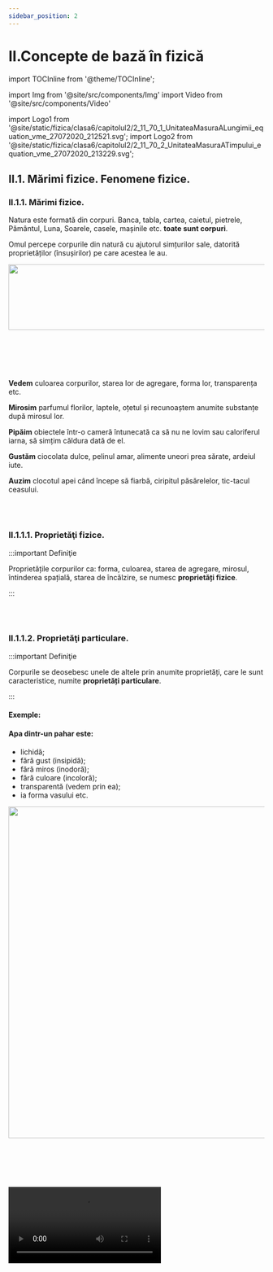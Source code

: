 ```yaml
---
sidebar_position: 2
---
```


# II.Concepte de bază în fizică


import TOCInline from '@theme/TOCInline';

<TOCInline toc={toc} />



import Img from '@site/src/components/Img'
import Video from '@site/src/components/Video'


import Logo1 from '@site/static/fizica/clasa6/capitolul2/2_11_70_1_UnitateaMasuraALungimii_equation_vme_27072020_212521.svg';
import Logo2 from '@site/static/fizica/clasa6/capitolul2/2_11_70_2_UnitateaMasuraATimpului_equation_vme_27072020_213229.svg';



## II.1. Mărimi fizice. Fenomene fizice.



### II.1.1. Mărimi fizice.


Natura este formată din corpuri. Banca, tabla, cartea, caietul, pietrele, Pământul, Luna, Soarele, casele, mașinile etc. **toate sunt corpuri**.
 
Omul percepe corpurile din natură cu ajutorul simțurilor sale, datorită proprietăților (însușirilor) pe care acestea le au.


<Img className="img-responsive4" src="fizica/clasa6/capitolul2/2_11_1_SimturileOmului.jpg" width="1000" height="129" lazy={false} />


<br></br>
<br></br>

**Vedem** culoarea corpurilor, starea lor de agregare, forma lor, transparența etc.  

**Mirosim** parfumul florilor, laptele, oțetul și recunoaștem anumite substanțe după mirosul lor. 

**Pipăim** obiectele într-o cameră întunecată ca să nu ne lovim sau caloriferul iarna, să simțim căldura dată de el.

**Gustăm** ciocolata dulce, pelinul amar, alimente uneori prea sărate, ardeiul iute.

**Auzim** clocotul apei când începe să fiarbă, ciripitul păsărelelor, tic-tacul ceasului.

<br></br>

### II.1.1.1. Proprietăţi fizice.

:::important Definiţie

Proprietățile corpurilor ca: forma, culoarea, starea de agregare, mirosul, întinderea spațială, starea de încălzire, se numesc **proprietăți fizice**.

:::


<br></br>


### II.1.1.2. Proprietăţi particulare.

:::important Definiţie

Corpurile se deosebesc unele de altele prin anumite proprietăți, care le sunt caracteristice, numite **proprietăți particulare**.

:::

#### Exemple:

#### Apa dintr-un pahar este:
- lichidă;
- fără gust (insipidă);
- fără miros (inodoră);
- fără culoare (incoloră);
- transparentă (vedem prin ea);
- ia forma vasului etc.

<Img className="img-responsive5" src="fizica/clasa6/capitolul2/2_11_2_PaharCuApa.jpg" width="1000" height="652" />


<br></br>
<br></br>


<Video src="https://www.youtube.com/embed/qnHa0r_4tXk" />



<br></br>
<br></br>





#### Laptele dintr-un pahar este:
- un lichid;
- cu gust dulce;
- miros specific de lapte;
- culoare albă;
- opac (nu vedem prin el);
- ia forma vasului.

<Img className="img-responsive5" src="fizica/clasa6/capitolul2/2_11_3_PaharCuLapte.jpg" width="1000" height="541" />

<br></br>
<br></br>


### II.1.1.3. Proprietăţi generale.


:::important Definiţie

Mai există o categorie de proprietăți pe care le au toate corpurile din natură, numite **proprietăți generale**.

:::


#### Exemple de proprietăţi generale ale corpurilor:

#### II.1.1.3.1. Corpurile sunt formate din substanțe. Acestea pot fi:
- **substanțe naturale** (oxigen, azot, apă, petrol, cărbuni, diamant, aur, sare etc.);
- **substanţe artificiale** (sticlă, plastic, benzină, motorină, fier, aluminiu, îngrășăminte chimice etc.). 


:::note Observaţie

#### Când denumesc un **corp** mă gândesc la:
- o anume **formă** şi
- la un anumit **volum** al său.

#### Când denumesc o **substanţă** mă pot gândi la:
- diferite **forme** pe care le poate lua aceasta în diferite **corpuri**. 

De exemplu, când spun **cui** denumesc un **corp** (mă gândesc la cunoscuta formă a cuiului), iar când spun **fier** denumesc o **substanţă** (fierul poate lua forma cuiului, dulapului, sârmei etc.). 

De asemenea, **apa** dintr-o sticlă denumeşte un **corp** (forma sticlei), iar **apa** denumeşte o substanţă (apa dintr-o sticlă, dintr-un pahar, dintr-un lac etc.).


:::



#### II.1.1.3.2. Corpurile ocupă un spațiu, numit volum.


#### II.1.1.3.3. Corpurile se pot afla în una dintre stările de agregare:

- **solidă**: formă proprie și volum propriu;

- **lichidă**: nu are formă proprie (ia forma vasului) și volum propriu (adică 1Litru de apă dintr-o sticlă, ocupă tot 1litru într-o oală de 10L);

- **gazoasă**: nu are formă proprie (ia forma vasului) și nici volum propriu (ocupă tot volumul pus la dispoziție).





<Img className="img-responsive4" src="fizica/clasa6/capitolul2/2_11_33_1_StarileDeAgregare.jpg" width="1000" height="240" />


<br></br>
<br></br>


### II.1.1.4. Clasificarea şi ordonarea.

Pentru a înțelege noțiunea de mărime fizică, mai întâi trebuie să clarificăm două noțiuni, și-anume: **clasificarea** și **ordonarea**.


:::important Definiţie

**A clasifica** corpurile unei mulțimi înseamnă a le împărți în grupe (clase), după un anumit criteriu de clasificare (o proprietate comună tuturor corpurilor din acea mulțime).

:::

#### Exemple de clasificări:
- Elevii unei clase pot fi clasificaţi **după înălţime** în trei grupe: 
  - Grupa elevilor scunzi;
  - Grupa elevilor cu înălţime medie şi
  - Grupa elevilor înalţi. 

- Corpurile din imaginea de la stările de agregare: cub de gheață, apa dintr-o cană și fumul de locomotivă pot fi clasificate, după starea de agregare și obținem trei grupe:
  - **Solide** (cubul de gheață);
  - **Lichide** (apa din cană) și
  - **Gazoase** (fumul de locomotivă). 
 
 
 
:::important Definiţie

**A ordona** corpurile unei mulțimi înseamnă a le înșirui (aranja) în ordine crescătoare / descrescătoare pe baza unui criteriu de ordonare (o proprietate comună tuturor corpurilor din acea mulțime).

:::

#### Exemple de ordonări:
- La ora de sport, elevii unei clase se ordonează în ordine crescătoare după înălţime.
- Dacă am dori să ordonăm cele 3 corpuri din imaginea de la stările de agregare: cub de gheață, apa dintr-o cană și fumul de locomotivă nu o vom putea face, întrucât nu vom găsi niciun criteriu de ordonare, fiindcă ele nu au nicio proprietate comună după care am putea să le aranjăm crescător.
- Privește cele trei pahare cilindrice. După ce criterii ai putea să le ordonezi?  <Img className="img-responsive5" src="fizica/clasa6/capitolul2/2_11_40_1_3Pahare.jpg" width="1000" height="702" />

<br></br>

  - Dacă le-ai _ordona după înălțime_ (notată cu h) ai obține aranjarea în ordine crescătoare exact ca în imaginea de mai jos: ```h1 < h2 < h3```. <Img className="img-responsive5" src="fizica/clasa6/capitolul2/2_11_40_2_3PahareOrdonateDupaInaltime.jpg" width="1000" height="698" />

<br></br>

  - Dacă le-ai _ordona după diametru_ (notat cu D) ai obține aranjarea în ordine crescătoare exact ca în imaginea de mai jos: ```D1 < D2 < D3``` (**diametrul unui cerc** reprezintă orice segment care are ca extremități două puncte de pe cerc și trece prin centrul cercului).  <Img className="img-responsive5" src="fizica/clasa6/capitolul2/2_11_40_3_3PahareOrdonateDupaDiametru.jpg" width="1000" height="527" />

<br></br>


### II.1.1.5. Clasificarea proprietăţilor fizice după criteriul de ordonare. Proprietățile fizice măsurabile.

În funcţie de criteriul de ordonare există două categorii de proprietăți fizice:

a)	**proprietăți care pot fi criterii de ordonare**, de exemplu: lungimea, înălțimea, diametrul, aria unei suprafețe, volumul unui corp, timpul unui eveniment, temperatura, greutatea etc.

b)	**proprietăți care nu pot fi criterii de ordonare**, de exemplu: starea de agregare, culoarea, mirosul unui corp, gustul unui aliment, forma unui corp. Nu putem face o comparație cantitativă (mai mare sau mai mic) între aceste proprietăți ale corpurilor. Ce relație de mai mare sau mai mic să pun între culoarea roșie și culoarea albastră?

Dintre aceste două categorii, numai proprietăţile fizice care constituie criterii de ordonare sunt **proprietăţi măsurabile.** Ele permit compararea lor cantitativă cu alte proprietăţi de acelaşi fel, adică pot fi măsurate. Acestea sunt proprietăţile care îi interesează pe fizicieni şi care vor fi studiate de tine pe parcursul orelor de fizică. 


:::important Definiţie

**Proprietățile fizice măsurabile** ale unui corp sunt acele proprietăți care pot fi măsurate cu ajutorul unui dispozitiv și cu ajutorul cărora corpurile pot fi ordonate.

:::


#### Exemple de proprietăți fizice măsurabile:
 
- lungimea mesei măsurată cu rigla este de 90 cm;
- timpul orei de curs măsurat cu ceasul este de 50 de minute;
- volumul apei din sticlă măsurat cu vase gradate este de 2 L.


**Proprietăţilor fizice măsurabile** li s-au asociat **mărimi fizice**.  De exemplu :

- Întinderii spaţiale pe o singură direcţie i s-a asociat mărimea fizică numită **lungime**.
- Întinderii spaţiale pe două direcţii i s-a asociat mărimea fizică numită **arie**.
- Întinderii spaţiale pe toate cele trei direcţii (sau locul ocupat de corp în spaţiu) i s-a asociat mărimea fizică numită **volum**.
- Intervalul de timp al unui eveniment = **durată**.
- Intensitatea interacţiunii dintre două corpuri = **forţă**.
- Starea de încălzire a unui corp = **temperatură**.

<br></br>


### II.1.1.6. Măsurarea unei mărimi fizice.

**Măsurarea unei mărimi fizice** implică compararea cantitativă a acesteia cu unitatea de măsură (numită și etalon) aleasă.

**Măsurarea unei mărimi fizice** se face cu ajutorul unui instrument de măsură adecvat. 

**Mărimea fizică** şi **unitatea de măsură** corespunzătoare acesteia măsoară aceeaşi **proprietate**. 

#### Exemplu:
- metrul este o lungime;
- secunda este un interval de timp etc.


**Mărimile fizice** se notează cu **simboluri**. 

#### Exemplu:
 
- simbolul folosit pentru distanță este d;
- simbolul pentru arie este A;
- simbolul pentru timp este t etc.


:::important Definiţie

**A măsura o mărime fizică** înseamnă a o compara cu o altă mărime de aceeași natură, aleasă ca unitate de măsură.

:::

#### Exemplu. Pentru măsurarea lungimii mesei, notată cu l am folosit:
- Unitatea de măsură (etalon): cm;
- Instrumentul de măsură: rigla;
- Procedeul de măsurare: compararea;
- Rezultatul măsurătorii este: l = 90 cm (lungimea mesei are valoarea numerică 90, iar unitatea de măsură aleasă a fost centimetrul).




| **Rezultatul măsurătorii unei mărimi fizice se dă sub următoarea formă:**|
| ------------------------------------------------------------------------ |
|**MĂRIME FIZICĂ (SIMBOL) = VALOARE NUMERICĂ ∙ UNITATE DE MĂSURĂ(SIMBOL)** |


<br></br>

### II.1.1.7. Stabilirea unităților de măsură.

**Stabilirea unităților** de măsură se face prin convenții internaționale.

La nivel internațional s-a convenit să existe un sistem unic de mărimi și unități de măsură, numit **Sistemul Internațional de mărimi și unități** (abrevierea fiind **SI**). Acesta se aplică în România din 1960.

#### Pentru a exprima faptul că unitatea de măsură a lungimii în SI este metrul vom scrie: 


<Img className="img-responsive" src="fizica/clasa6/capitolul2/2_11_70_1_UnitateaDeMasuraALungimii.jpg" width="1000" height="60" />


și se citește **unitatea de măsură pentru lungime în Sistemul Internațional este metrul**.

#### Pentru a exprima faptul că unitatea de măsură a timpului în SI este secunda vom scrie:
 
 
<Img className="img-responsive" src="fizica/clasa6/capitolul2/2_11_70_1_UnitateaDeMasuraATimpului.jpg" width="1000" height="60" /> 


și se citește **unitatea de măsură pentru timp în Sistemul Internațional este metrul**.



:::note Observaţie

Pe parcursul studiului fizicii vei învăța multe mărimi fizice și unitățile lor în SI. De asemenea trebuie să cunoști valorile multiplilor și submultiplilor care se aplică tuturor unităților de măsură. Pe lângă aceștia care sunt de bază mai există și alți multiplii mai mari, sau alți submultiplii mai mici. 

:::

<br></br>

### II.1.1.8. Multiplii unităților de măsură.

**Multiplii unităților de măsură** - sunt mai mari decât unitatea respectivă de câte ori arată valoarea lor:

<Img className="img-responsive4" src="fizica/clasa6/capitolul2/2_11_90_1_MultipliiUnitatilorMasura_vers2.jpg" width="1000" height="138" />

<br></br>
<br></br>

### II.1.1.9. Submultiplii unităților de măsură. 

**Submultiplii unităților de măsură** - sunt mai mici decât unitatea respectivă de câte ori arată valoarea lor:

<Img className="img-responsive4" src="fizica/clasa6/capitolul2/2_11_90_2_SubmultipliiUnitatilorMasura_vers2.jpg" width="1000" height="247" />




:::note Observaţie

Când avem de transformat dintr-un submultiplu sau multiplu în unitatea de bază, copiem valoarea dată, apoi în loc de simbolul multiplului sau submultiplului înlocuim valoarea lui (preferabil sub formă de fracție, la submultiplii) și copiem unitatea rămasă (vezi exemplele din tabel). 

Nu uitați, când avem un număr înmulțit cu 10, 100, 1000 ș.a.m.d., se mută virgula numărului spre dreapta peste atâtea cifre câte zerouri avem.

:::


**Exemplu:**
0,7∙1000, mutăm virgula spre dreapta peste 3 cifre și în locurile libere punem zero.

<Img className="img-responsive" src="fizica/clasa6/capitolul2/2_11_90_3_MutareVirgulaSpreDreapta.jpg" width="1000" height="119" />


<br></br>
<br></br>


:::note Observaţie

Nu uitați, când avem un număr împărțit la 10, 100, 1000 ș.a.m.d., se mută virgula numărului spre stânga peste atâtea cifre câte zerouri avem.

:::



**Exemplu:**
43/1000 mutăm virgula spre stânga peste 3 cifre și în locurile libere punem zero.

<Img className="img-responsive" src="fizica/clasa6/capitolul2/2_11_90_4_MutareVirgulaSpreStanga.jpg" width="1000" height="143" />

<br></br>
<br></br>


### II.1.1.10. Caracterizarea unei mărimi fizice.

#### Pentru a caracteriza o mărime fizică trebuie să-i arătăm:

- **Simbolul**
- **Formula de definiţie sau de calcul** (există mărimi care nu au formulă şi care se determină numai în mod direct prin măsurare cu ajutorul unui instrument de măsură; de exemplu: lungimea, durata, temperatura etc.)
- **Unităţi de măsură** (cea fundamentală sau în Sistemul Internaţional şi cele derivate);
- **Instrumente de măsură** (există un număr mic de mărimi pentru care nu există instrumente de măsură; ele se determină numai în mod indirect, prin calcul cu ajutorul unei formule; de exemplu: aria, puterea mecanică, căldura etc.).

<br></br>

### II.1.2. Fenomene fizice.

:::important Definiţie

**Un fenomen fizic** (proces fizic) se produce atunci când cel puțin una dintre proprietățile fizice ce caracterizează un corp se modifică în timp.

:::


:::note Observaţie

În urma unui fenomen fizic, corpul nu își schimbă substanța. 

:::


:::caution Exemple de fenomene fizice:

- **Fierberea** apei (apa își schimbă starea de agregare, din lichidă în gazoasă);




<Img className="img-responsive4" src="fizica/clasa6/capitolul2/2_100_2_1_FierbereaApei_vers2.jpg" width="1000" height="358" />


<br></br>
<br></br>


- **Mișcarea** corpurilor (schimbarea poziției unui corp față de altul);



<Img className="img-responsive4" src="fizica/clasa6/capitolul2/2_100_2_2_OameniInMiscare_vers2.jpg" width="1000" height="366" />



<br></br>
<br></br>


- **Topirea** gheții (apa trece din starea solidă în starea lichidă);




<Img className="img-responsive4" src="fizica/clasa6/capitolul2/2_100_2_3_PaharApaCuGheata_vers3.jpg" width="1000" height="435" />



<br></br>
<br></br>



- **Îndulcirea** apei prin amestecarea cu zahăr (apa își schimbă gustul);



<Img className="img-responsive4" src="fizica/clasa6/capitolul2/2_100_2_4_IndulcireaApei_vers2.jpg" width="1000" height="462" />



<br></br>
<br></br>


- **Aprinderea** becului (filamentul se încălzește);



<Img className="img-responsive4" src="fizica/clasa6/capitolul2/2_100_2_5_BecAprins_vers2.jpg" width="1000" height="374" />



<br></br>
<br></br>


- **Întinderea** unui arc etc.




<Img className="img-responsive4" src="fizica/clasa6/capitolul2/2_100_2_6_ResortIntins_vers2.jpg" width="1000" height="457" />


<br></br>
<br></br>

:::



<br></br>
<br></br>


### II.1.3. Aplică ce ai învăţat în legătură cu Mărimile fizice şi Fenomenele fizice.

:::caution Temă

**1.** Măsoară cu rigla sau ruleta înălțimea unui dulap și scrie rezultatul măsurătorii tale.

:::


:::caution Temă

**2.** Transformă :

a)	0,07 km = ? m

b)	870 mg = ? g

c)	0,4 cs = ? s

:::



:::caution Temă

**3.** Ce fenomene fizice sunt redate în următoarele imagini (completează spațiile libere) ?





#### II.1.3.3.1.  .................. unui balon

<Img className="img-responsive" src="fizica/clasa6/capitolul2/2_133_1_UmflareaUnuiBalon_vers2.jpg" width="1000" height="527" />


<br></br>
<br></br>



#### II.1.3.3.2.  .................. unui arc


<Img className="img-responsive" src="fizica/clasa6/capitolul2/2_133_2_ComprimareaUnuiArc_vers2.jpg" width="1000" height="811" />


<br></br>
<br></br>



#### II.1.3.3.3.  .................. apei din pahar

<Img className="img-responsive" src="fizica/clasa6/capitolul2/2_133_3_ColorareaApeiDinPahar_vers2.jpg" width="1000" height="526" />


<br></br>
<br></br>


#### II.1.3.3.4.  .................. dintre doi magneţi

<Img className="img-responsive" src="fizica/clasa6/capitolul2/2_133_4_AtractiaDintreDoiMagneti_vers2.jpg" width="1000" height="218"/>

:::


<br></br>
<br></br>



## II.2. Determinarea valorii unei mărimi fizice.

### II.2.1. Măsurarea directă a lungimii.



:::important

#### Caracterizarea lungimii ca mărime fizică:

#### •	Simbol: 


<Img className="img-responsive4" src="fizica/clasa6/capitolul2/2_210_0_SimbolLungime.jpg" width="1000" height="60" />

<br></br>
<br></br>

#### •	Formula de calcul:



<Img className="img-responsive4" src="fizica/clasa6/capitolul2/2_210_0bis3_FormulaLungimii.jpg" width="1000" height="71" />

<br></br>
<br></br>


#### •	Unitatea de măsură în Sistemul Internațional: 


<Img className="img-responsive4" src="fizica/clasa6/capitolul2/2_210_0bis_UnitateaDeMasuraALungimii.jpg" width="1000" height="78" />

<br></br>
<br></br>


#### •	Instrumente de măsură: 


<Img className="img-responsive4" src="fizica/clasa6/capitolul2/2_210_0bis2_InstrumenteDeMasuraALungimii.jpg" width="1000" height="60" />


:::



Încă din cele mai vechi timpuri, omul a măsurat diferite lungimi folosind ca unităţi de măsură pasul, cotul, palma etc.

<Img className="img-responsive4" src="fizica/clasa6/capitolul2/2_210_1_MetrulEtalon_vers3.jpg" width="1000" height="266" />





#### Instrumente folosite pentru măsurarea lungimilor:

<Img className="img-responsive4" src="fizica/clasa6/capitolul2/2_210_2_InstrumentePentruMasurareaLungimii.jpg" width="1000" height="185" />

#### Măsurarea distanţei cu rigla:

<Img className="img-responsive4" src="fizica/clasa6/capitolul2/2_210_3_RegulaDeMasurareAUneiLungimi.jpg" width="1000" height="203" />

<br></br>
<br></br>


**Măsurarea distanțelor pe cale indirectă** se poate face pentru obiectele la care nu putem ajunge, pentru terenurile accidentate, mlăștinoase sau cele acoperite cu apă.

Unele procedee folosite pentru măsurarea indirectă a lungimilor sunt procedee optice, legate de propagarea rectilinie a luminii. Citirea distanțelor se face pe un ecran digital: telemetru (cu rază laser), GPS.


### II.2.1.1. Dimensiunile unui corp în spaţiu.

<Img className="img-responsive4" src="fizica/clasa6/capitolul2/2_210_4_DimensiunileUnuiCorp.jpg" width="1000" height="232" />


### II.2.1.2. Eroarea de măsură.


:::important

**Orice măsurătoare are o precizie limitată** și prin urmare apare noțiunea de **eroare de măsură**. 

:::


**Sursele de erori** pot fi:
- **lipsa de precizie** a instrumentului de măsură;
- **citirea incorectă** a indicațiilor instrumentului;
- **lipsa de atenție** sau de îndemânare a celui care face măsurătorile;
- **condiții de mediu nefavorabile** (iluminare necorespunzătoare, prea cald sau prea frig, stare de disconfort etc.).

Dacă efectuăm măsurători de lungime cu o riglă, precizia măsurătorii nu poate depăși cea mai mică gradație a riglei - respectiv 1mm. 


Deci **eroarea de măsură datorată instrumentului folosit** este egală cu **cea mai mică diviziune a instrumentului**.

#### Exemplu:

La micrometru eroarea de măsură scade la 1 micron, adică o milionime metri ( 1/1000000).

Existența unor erori de măsură în cazul determinărilor experimentale este normală și pentru a se obține un rezultat cât mai apropiat de **valoarea adevărată a mărimii măsurate**, se repetă măsurătorile de mai multe ori și se prelucrează datele experimentale așa cum vă voi arăta în următorul experiment.



:::tip Experiment

**1.** Determinarea lungimii reale a unui corp.

:::


<Video src="https://www.youtube.com/embed/vKSM056fiTU" />




**Materiale necesare:** Riglă gradată, creion.



**Descrierea experimentului:** 
- Pentru a măsura lungimea cărții de fizică folosește rigla gradată.
- Măsoară de mai multe ori (cel puțin 3 ori) lungimea cărții de fizică, având grijă ca, de fiecare dată, să măsori corect.
- Completează următorul tabel de date experimentale: tu vei trece determinările tale și vei urma pașii după modelul următor:


<Img className="img-responsive4" src="fizica/clasa6/capitolul2/2_210_5_TabelExperiment1.jpg" width="1000" height="325" />

<br></br>
<br></br>


- Prelucrează datelor experimentale.
  - l este lungimea măsurată de minim trei ori. Eu am măsurat-o de patru ori, însă ultima valoare de 20 cm am exclus-o, întrucât este departe de celelalte valori, fiind o măsurare grosolană.
  - l<sub>m</sub> este lungimea medie, adică media aritmetică a celor trei lungimi măsurate. Dacă apar unele valori mult diferite de celelalte se scriu în tabel, dar se taie, ele reprezentând erori grosolane . Ele nu se iau în calculul lungimii medie . Media aritmetică este egală cu raportul dintre suma tuturor lungimilor și numărul de determinări. 
  - Δl este eroarea absolută, care se calculează prin diferența lungimii măsurate și a lungimii medie (cea mare minus cea mai mică): Δl = l<sub>1</sub> – l<sub>m</sub> sau Δl = l<sub>m</sub> – l<sub>1</sub>.
  - Δl<sub>m</sub> este eroarea medie absolută, care se calculează făcând media aritmetică a erorilor absolute.
- După ce ai completat tabelul cu date experimentale, trebuie să scrii rezultatul determinării, folosind același număr de zecimale pentru toate numerele. Vom scrie valorile cu două zecimale, prin rotunjire.



:::important

Rezultatul determinării = valoarea medie ± eroarea medie absolută

l = l<sub>medie</sub> ± Δl<sub>medie</sub>

:::

Pentru exemplul nostru: L = 25,9 cm ± 0,06 cm.


**Concluzia experimentului:** 
- Acest rezultat indică faptul că valoarea reală este cuprinsă într-un interval: 25,9 cm – 0,06 cm ≤ l ≤ 25,9 cm + 0,06 cm
- Deci lungimea reală a cărții de fizică este: 25,84 cm ≤ l ≤ 25,96 cm.


:::caution Problemă rezolvată

**1.** Florin dorește să determine valoarea reală a lungimii mesei din bucătărie. 

În urma măsurătorilor a găsit următoarele valori: 1,5 m; 1,46 m; 1,6 m ; 1,2 m; 1,56 m.  Cum a procedat el?


#### Rezolvare:

- A calculat l<sub>m</sub> = lungimea medie, adică media aritmetică a celor patru lungimi măsurate. Valoarea 1,2 m este mult diferită, se taie și nu se ia în calculul lungimii medie, fiind o măsurare grosolană.

<Img className="img-responsive4" src="fizica/clasa6/capitolul2/2_210_6_ProblemaModel1_vers2.jpg" width="1000" height="89" />
 

- A calculat pentru fiecare măsurătoare Δl = eroarea absolută, care se calculează prin diferența lungimii măsurate și lungimea medie (cea mare minus cea mai mică); Δl = l<sub>1</sub> – l<sub>m</sub> sau Δl = l<sub>m</sub> – l<sub>1</sub>.

  - Δl<sub>1</sub> = 1,53 - 1,5 = 0,03 m

  - Δl<sub>2</sub> = 1,53 - 1,46 = 0,07 m
 
  - Δl<sub>3</sub> = 1,6 - 1,53 = 0,07 m

  - Δl<sub>4</sub> = 1,56 - 1,53 = 0,03 m


- A calculat Δl<sub>m</sub> = eroarea medie absolută, care se calculează făcând media aritmetică a celor patru erori absolute.

<Img className="img-responsive4" src="fizica/clasa6/capitolul2/2_210_7_ProblemaModel1_vers2.jpg" width="1000" height="80" />

- Florin a scris rezultatul determinării, folosind același număr de zecimale pentru toate numerele (valorile cu două zecimale, prin rotunjire).

  - #### Rezultatul determinării = valoarea medie ± eroarea medie absolută

  - #### l = l<sub>medie</sub> ± Δl<sub>medie</sub>  = 1,53 m ± 0,05 m.




:::




<br></br>
<br></br>


### II.2.1.3. Aplică ce ai învăţat în legătură cu Măsurarea directă a lungimii.

:::caution Temă

**1.** Care dintre următoarele afirmații sunt adevărate sau false și de ce ?

a) 278 mm > 27,8 cm

b) 0,066 km = 66 m

c) 0,45 hm ≤ 7,9 dam

d) 562 dam ≥ 3495 dm

:::





:::caution Temă

**2.** După modelul Experimentului nr. 1, determină lățimea cărții de fizică.

:::



:::caution Temă

**3.** Maria a măsurat diametrul gurii paharului ei preferat și a găsit valorile: 6,5 cm; 6,4 cm; 6,6 cm; 6,3 cm; 5,2 cm; 6,9 cm.

Foloseşte aceste valori și determină mărimea reală a diametrului paharului.


:::


<br></br>
<br></br>



### II.2.2. Măsurarea directă a ariei.



**Aria unei suprafețe** arată cât de întinsă este acea suprafață.



:::important

#### Caracterizarea ariei ca mărime fizică:

#### •	Simbol: 

<Img className="img-responsive4" src="fizica/clasa6/capitolul2/2_220_0_SimboluliAriei.jpg" width="1000" height="70" />

<br></br>
<br></br>


#### •	Formula de calcul:



<Img className="img-responsive4" src="fizica/clasa6/capitolul2/2_220_0bis_FormulaDeCalculAAriei.jpg" width="1000" height="108" />

<br></br>
<br></br>

#### •	Unitatea de măsură în Sistemul Internațional:
 

<Img className="img-responsive4" src="fizica/clasa6/capitolul2/2_220_0bis2_UnitateaDeMasuraAAriei.jpg" width="1000" height="70" />

<br></br>
<br></br>


#### •	Instrument de măsură: 


<Img className="img-responsive4" src="fizica/clasa6/capitolul2/2_220_0bis3_InstrumentDeMasuraAAriei.jpg" width="1000" height="84" />

<br></br>
<br></br>


:::


#### Se folosesc de asemenea multiplii și submultiplii metrului pătrat.



:::note Observaţie
Iată cum se realizează aceste transformări din multiplii și submultiplii m<sup>2</sup> în m<sup>2</sup>: 

- Se scrie valoarea numerică și se deschide o paranteză, în care se scrie valoarea multiplului sau submultiplului dat, se închide paranteza și se ridică totul la puterea respectivă, adică la pătrat.
- Se copiază din nou valoarea dată și se înmulțește cu valorile din paranteză ridicate la puterea a doua.
- Se fac calculele matematice corespunzătoare și se dă rezultatul.

:::



#### Exemple de transformări din multiplii și submultiplii m<sup>2</sup> în m<sup>2</sup>:


<Img className="img-responsive" src="fizica/clasa6/capitolul2/2_220_1_ExempleTransformariArie_vers3.jpg" width="1000" height="154"/>


Măsurarea directă a ariei se face folosind **hârtia milimetrică**. Pe aceasta, sunt trasate linii verticale și orizontale subțiri, care delimitează pătrate cu latura de 1 mm și cu suprafața de 1 mm<sup>2</sup> și linii mai groase, care delimitează pătrate cu latura de 1 cm și cu suprafața de 1 cm<sup>2</sup>.




:::tip Experiment

**2.** Măsurarea directă a ariei unei frunze cu hârtie milimetrică.

:::



<Video src="https://www.youtube.com/embed/b3smXeDNmZc" />



**Materiale necesare:** Hârtie milimetrică, frunză, creion.



**Descrierea experimentului:** 
- Trasează pe hârtia milimetrică (poți folosi și foaie de matematică care au latura de 0,5 cm și aria de 0,25 cm<sup>2</sup>, dar rezultatul nu va fi unul prea precis) conturul frunzei (poți să îți alegi orice formă dorești, nu neapărat frunză).
- Numără pătrățelele întregi cu aria de 1 cm<sup>2</sup> (cele conturate cu marker albastru), apoi pe cele cu aria de 0,25 cm<sup>2</sup> (cele conturate cu galben), iar pe cele neîntregi grupează-le și aproximează-le ca pătrățele întregi cu aria de 0,25 cm<sup>2</sup>. Dacă ai răbdare, poți să nu mai aproximezi pătrățelele neîntregi și să numeri pătrățelele mici cu aria de 1 mm<sup>2</sup> și numărul lor înmulțit cu 1 mm<sup>2</sup> să îl transformi în cm<sup>2</sup>, prin împărțirea rezultatului la 100.
- Pentru calcularea ariei frunzei (S), aplică formula: S = n ∙ Su, unde n = nr. pătrățele și Su = aria unității alese (ori 1 cm<sup>2</sup> - cele mari, ori 0,25 cm<sup>2</sup> - cele mai mici).
- Trasează conturul frunzei pe altă hârtie milimetrică și repetă operațiile de mai sus, astfel încât să ai cel puțin trei valori ale ariei frunzei alese de tine.

<Img className="img-responsive4" src="fizica/clasa6/capitolul2/2_220_2_PozaExperimentArie_vers2.jpg" width="1000" height="361" />



- Completează tabelul de date experimentale și prelucrează datele din tabel.


:::important

Rezultatul real al ariei frunzei: S = S<sub>medie</sub> ± ΔS<sub>medie</sub>.

:::




<Img className="img-responsive4" src="fizica/clasa6/capitolul2/2_220_3_Tabel1_ExperimentArie_vers2.jpg" width="1000" height="378" />

<br></br>
<br></br>







**Concluzia experimentului:**

Deci aria reală a frunzei este: **S = S<sub>medie</sub> ± ΔS<sub>medie</sub> = 14,58 cm<sup>2</sup> ±  0,11cm<sup>2</sup>**.



<br></br>
<br></br>


### II.2.3. Determinarea indirectă a ariei.


#### Măsurarea ariei prin metode indirecte, în cazul suprafețelor cu formă geometrică regulată, se face prin măsurarea dimensiunilor liniare și utilizând formule de calcul:

- Pentru un **dreptunghi** (Dreptunghiul reprezintă un caz particular de paralelogram, care are toate unghiurile drepte), se măsoară lungimea dreptunghiului **(L = AB = CD)** și lățimea dreptunghiului **(l = AD = BC)** și apoi aplicăm formula de calcul: 

<Img className="img-responsive5" src="fizica/clasa6/capitolul2/2_230_1_PozaDreptunghi.jpg" width="1000" height="695" />

<br></br>
<br></br>

- Pentru un **pătrat** (Pătratul reprezintă un caz particular de dreptunghi, care are toate unghiurile drepte și toate cele patru laturi egale, notate cu **l = latura pătratului = AB = BC = CD = AD**) se măsoară latura acestuia și apoi aplicăm formula de calcul:

<Img className="img-responsive5" src="fizica/clasa6/capitolul2/2_230_2_PozaPatrat.jpg" width="1000" height="859" />

<br></br>
<br></br>

- Pentru un **triunghi oarecare** (Triunghiul reprezintă un poligon format din trei laturi care se întâlnesc două câte două, formând trei unghiuri interne) se măsoară o **latură a acestuia (a)** și **înălțimea ei (h)** și apoi aplicăm formula de calcul:


<Img className="img-responsive5" src="fizica/clasa6/capitolul2/2_230_3_PozaTriunghi.jpg" width="1000" height="914" />

<br></br>
<br></br>

- Pentru un paralelogram (Paralelogramul reprezintă un patrulater care are laturile opuse paralele și egale) se măsoară **lungimea paralelogramului (b = L = AB = CD)** și **înălțimea paralelogramului (h = AF)** și apoi aplicăm formula de calcul:


<Img className="img-responsive5" src="fizica/clasa6/capitolul2/2_230_4_PozaParalelogram.jpg" width="1000" height="812" />

<br></br>
<br></br>

:::note Observaţie

Unități de măsură pentru aria suprafețelor de teren în agricultură folosite des sunt **1 ar** = **100 m<sup>2</sup>** (echivalent cu aria unui pătrat cu latura de 10 m) și **1 hectar** = **1 ha** = **100 ar**.

:::
 
 



:::caution Problemă rezolvată

**1.** Un teren de tenis (dreptunghiular) are o lungime de 2,377 dam și o lățime de 8230 mm pentru jocul de simplu. Calculează aria suprafeței dreptunghiului în m<sup>2</sup>.  

#### Rezolvare:


- Notăm datele problemei și facem transformările mărimilor date în SI:

<Img className="img-responsive4" src="fizica/clasa6/capitolul2/2_230_5_ProblemaModelArie_Poza1_vers2.jpg" width="1000" height="152" />

<br></br>
<br></br>


- Aplicăm formula de calcul a ariei unui dreptunghi și înlocuim datele problemei. Întotdeauna să adaugi la rezultatul obținut unitatea de măsură.

<Img className="img-responsive4" src="fizica/clasa6/capitolul2/2_230_6_ProblemaModelArie_Poza2_vers2.jpg" width="1000" height="58" /> 



:::





:::caution Problemă rezolvată

**2.** Un triunghi oarecare are o latură de 0,008 km iar înălțimea corespunzătoare acestei laturi este de 670 cm. Află aria suprafeței acestui triunghi.  

#### Rezolvare:

- Notăm datele problemei și facem transformările mărimilor date în SI:

<Img className="img-responsive4" src="fizica/clasa6/capitolul2/2_230_7_ProblemaModel2Arie_Poza1_vers2.jpg" width="1000" height="129" />

<br></br>
<br></br>

- Aplicăm formula de calcul a ariei unui triunghi și înlocuim datele problemei. Întotdeauna să adaugi la rezultatul obținut unitatea de măsură m<sup>2</sup>.

<Img className="img-responsive4" src="fizica/clasa6/capitolul2/2_230_8_ProblemaModel2Arie_Poza2_vers2.jpg" width="1000" height="112" />


:::



:::caution Problemă rezolvată

**3.** Podeaua unei încăperi este acoperită cu plăci de gresie pătrate, cu dimensiunea de 40 cm. Dacă pe lungimea camerei numărați 10 plăci de gresie și pe lățime numărați 8 plăci, ce arie are suprafața podelei ?  

#### Rezolvare:

- Notăm datele problemei și facem transformările mărimilor date în SI:

<Img className="img-responsive4" src="fizica/clasa6/capitolul2/2_230_9_ProblemaModel3Arie_Poza1.jpg" width="1000" height="225" />

<br></br>
<br></br>

- Aplicăm formula de calcul a ariei unui dreptunghi și înlocuim datele problemei. Întotdeauna să adaugi la rezultatul obținut unitatea de măsură. 

<Img className="img-responsive4" src="fizica/clasa6/capitolul2/2_230_10_ProblemaModel3Arie_Poza2.jpg" width="1000" height="67" />


:::





:::caution Problemă rezolvată

**4.** Calculează ariile suprafețelor unei cutii care are următoarele dimensiuni:   

L = 22,5 cm
 
l = 11,3 cm
 
h = 7 cm




#### Rezolvare:


<Video src="https://www.youtube.com/embed/2T4lqO3AOws" />

<br></br>


- Transformăm mărimile date în SI:

<Img className="img-responsive4" src="fizica/clasa6/capitolul2/2_230_10bis_ProblemaModel4Arie_Poza1.jpg" width="1000" height="390" />

<br></br>
<br></br>


- O cutie (paralelipiped) are șase suprafețe, două câte două egale. Deci calculăm ariile suprafețelor dreptunghiulare care sunt diferite, adică trei arii. Aplicăm formula de calcul a ariei unui dreptunghi și înlocuim datele problemei. Întotdeauna se adaugă la rezultatul obținut unitatea de măsură. 

<Img className="img-responsive4" src="fizica/clasa6/capitolul2/2_230_10bis2_ProblemaModel4Arie_Poza2.jpg" width="1000" height="258" />


:::







<br></br>
<br></br>


### II.2.3.1 Aplică ce ai învăţat în legătură cu Determinarea indirectă a ariei.

:::caution Temă

**1.** Determină ariile celor trei suprafețe ale manualului de fizică prin măsurarea lungimii, lățimii și a înălțimii lui.

:::


:::caution Temă

**2.** Transformă :

a) 520 cm<sup>2</sup> = ? m<sup>2</sup>

b) 4,9 dam<sup>2</sup> = ? m<sup>2</sup>



:::



:::caution Temă

**3.** Determină aria următorului contur: 

<Img className="img-responsive" src="fizica/clasa6/capitolul2/2_230_11_Tema3_DeterminaAriaUrmatoruluiContur.jpg" width="1000" height="657" />

:::












<br></br>
<br></br>



### II.2.4. Măsurarea directă a volumului.



**Volumul unui corp** reprezintă locul ocupat de un corp în spațiu.



:::important

#### Caracterizarea volumului ca mărime fizică:

#### •	Simbol:  


<Img className="img-responsive4" src="fizica/clasa6/capitolul2/2_240_0_SimbolVolum.jpg" width="1000" height="58" />

<br></br>
<br></br>


#### •	Formula de calcul:



<Img className="img-responsive4" src="fizica/clasa6/capitolul2/2_240_0bis_FormulaVolum.jpg" width="1000" height="113" />

<br></br>
<br></br>


#### •	Unitatea de măsură în Sistemul Internațional:

<Img className="img-responsive4" src="fizica/clasa6/capitolul2/2_240_0bis2_UnitateaDeMasuraVolum.jpg" width="1000" height="69" />

<br></br>
<br></br>


#### •	Instrument de măsură: 


<Img className="img-responsive4" src="fizica/clasa6/capitolul2/2_240_0bis3_InstrumentDeMasuraVolum.jpg" width="1000" height="71" />

<br></br>
<br></br>


:::


#### O altă unitate de măsură pentru volum (capacitate) este litrul: 1 L = 1dm<sup>3</sup>.

#### Se folosesc de asemenea multiplii și submultiplii metrului cub.



:::note Observaţie
Iată cum se realizează aceste tranformări din multiplii și submultiplii m<sup>3</sup> în m<sup>3</sup>: 

- Se scrie valoarea numerică și se deschide o paranteză, în care se scrie valoarea multiplului sau submultiplului dat, se închide paranteza și se ridică totul la puterea respectivă, adică la cub.
- Se copiază din nou valoarea dată și se înmulțește cu valorile din paranteză ridicate la puterea a treia.
- Se fac calculele matematice corespunzătoare și se dă rezultatul.

:::


#### Exemple de transformări din multiplii și submultiplii m<sup>3</sup> sau ai litrului (L) în m<sup>3</sup>:


<Img className="img-responsive4" src="fizica/clasa6/capitolul2/2_240_1_ExempleTransformariVolum_vers2.jpg" width="1000" height="305" />


#### Pentru a realiza calcule cu transformări trebuie să cunoașteți valorile multiplilor și submultiplilor.

#### De asemenea trebuie să știți foarte bine operațiile cu fracții:
- Înmulțirea a două fracții se realizează înmulțind numărător (numărul aflat pe linia de fracție) cu numărător și numitor (numărul aflat sub linia de fracție) cu numitor.
- Împărțirea a două fracții se realizează înmulțind fracția de la numărător cu inversa (răsturnata) fracției de la numitor.







:::tip Experiment

**3.** Măsurarea volumului unui corp cu cilindrul gradat.

:::


<Video src="https://www.youtube.com/embed/enNZdK5iQeM" />


**Materiale necesare:** Cilindru gradat, apă, sfoară, un corp.



**Descrierea experimentului:** 

**1.** Prima etapă trebuie să determinăm volumul unei diviziuni = 1 div = volumul minim dintre două linii consecutive.  Privește cu atenție mensura și găsește unitatea de măsură a cilindrului folosit. Cum procedăm? 

- Notează două gradații consecutive (una după alta) ale cilindrului și scade-le: 50 ml - 40 ml = 10 ml
- Numără câte diviziuni sunt între aceste notații: 10 diviziuni = 10 ml
- Cu regula de trei simplă, aflăm ce volum are o diviziune:

<Img className="img-responsive4" src="fizica/clasa6/capitolul2/2_240_2_Experiment3_Regula3Simpla_vers2.jpg" width="1000" height="261" />


<br></br>
<br></br>


**2.** Punem apă în cilindru și îi măsurăm volumul, notat cu V<sub>1</sub> = 35 ml. 

<Img className="img-responsive4" src="fizica/clasa6/capitolul2/2_240_3_Experiment3_Poza1.jpg" width="1000" height="638" />

<br></br>
<br></br>

 
**3.** Introducem corpul în apa din cilindru. Nivelul lichidului a crescut. Noul volum citit îl vom nota V<sub>2</sub> = 39 ml.


<Img className="img-responsive4" src="fizica/clasa6/capitolul2/2_240_4_Experiment3_Poza2.jpg" width="1000" height="715" />

<br></br>
<br></br>

 
**4**. Volumul corpului reprezintă diferența dintre V<sub>2</sub> (volum apă+corp) și V<sub>1</sub> (volumul apei), adică: 


**V<sub>corp</sub> = V<sub>2</sub> – V<sub>1</sub>**








:::note Observaţie

Mensura trebuie să stea pe o suprafață orizontală (pe masă). Suprafața liberă a lichidului este puțin curbată (numită menisc) – mai ridicată la contactul lichidului cu pereții mensurei. Poziționează ochii la nivelul suprafeței libere a lichidului și citește volumul de la baza acesteia.

:::

<br></br>


**Concluzia experimentului:**


**Volumul corpului** reprezintă diferența dintre V<sub>2</sub> (volum apă+corp) și V<sub>1</sub> (volumul  apei), adică : 

**V<sub>corp</sub> = V<sub>2</sub> – V<sub>1</sub>**


**V<sub>corp</sub>** = 39 ml – 35 ml = 4 ml.


<br></br>
<br></br>



### II.2.5. Măsurarea indirectă a volumului.



#### Măsurarea volumului prin metode indirecte, în cazul unor corpuri cu formă geometrică regulată, se face prin măsurarea dimensiunilor liniare și utilizarea formulelor de calcul (în clasa a VIIIa vei învăța și pentru alte corpuri geometrice formule de volum):

- Pentru **paralelipiped** avem formula volumului:  

<Img className="img-responsive" src="fizica/clasa6/capitolul2/2_250_1_PozaParaleliped.jpg" width="1000" height="613" />


<br></br>

<Video src="https://www.youtube.com/embed/FkAIjQBbYgk" />



<br></br>
<br></br>



- Pentru **cub** avem formula volumului: 


<Img className="img-responsive" src="fizica/clasa6/capitolul2/2_250_2_PozaCub.jpg" width="1000" height="717" />


**Cubul** este paralelipipedul dreptunghic cu toate muchiile egale. Fețele unui cub au formă de pătrat și sunt congruente.


:::caution Problemă rezolvată

**1.** O cameră are lungimea de 0,06 hm, lățimea de 40 dm și înălțimea de 330 cm. Calculează volumul de aer din cameră exprimat în m<sup>3</sup>.

#### Rezolvare:

- Notăm datele problemei și facem transformările mărimilor date în SI:


<Img className="img-responsive4" src="fizica/clasa6/capitolul2/2_250_3_ProblemaModelVolum_Poza1.jpg" width="1000" height="245" />


- Aerul fiind gaz ocupă tot volumul camerei. Aplicăm formula de calcul a volumului unui paralelipiped și înlocuim datele problemei. Întotdeauna să adaugi la rezultatul obținut unitatea de măsură.

<Img className="img-responsive4" src="fizica/clasa6/capitolul2/2_250_4_ProblemaModelVolum_Poza2_vers2.jpg" width="1000" height="64" />


:::


:::caution Problemă rezolvată

**2.** Într-o cafetieră torn 500 cm<sup>3</sup> de apă pentru a prepara cafeaua. Știind că o ceașcă de cafea are 150 mL, câte cafele ați făcut?

#### Rezolvare:

- Notăm datele problemei și facem transformările mărimilor date în SI:


<Img className="img-responsive4" src="fizica/clasa6/capitolul2/2_250_5_ProblemaModel2Volum_Poza1_vers2.jpg" width="1000" height="250" />


- Împărțim volumul cafetierei la volumul ceștii:

<Img className="img-responsive4" src="fizica/clasa6/capitolul2/2_250_6_ProblemaModel2Volum_Poza2_vers2.jpg" width="1000" height="151" />


  
:::





<br></br>



### II.2.5.1 Aplică ce ai învăţat.


:::caution Problemă rezolvată

**3.** Determină volumul corpului din imaginea următoare, știind că în primul cilindru este pusă numai apă, iar în al doilea s-a adăugat în apa din primul cilindru, corpul al cărui volum trebuie să îl determini.

<Img className="img-responsive4" src="fizica/clasa6/capitolul2/2_250_7_Tema1_DeterminaVolumulCorpului.jpg" width="1000" height="435" />

#### Rezolvare:



<Video src="https://www.youtube.com/embed/gCzaWwkHmMg" />



:::




:::caution Temă

**1.** Un cub are latura de 5 dm, iar un paralelipiped are următoarele dimensiuni 800 mm; 0,04 hm și 0,3 dam. Care dintre cele două corpuri are volumul mai mare ?


:::


:::caution Temă

**2.** Transformă în m<sup>3</sup>:
       
a)	4.800 dm<sup>3</sup> = ? m<sup>3</sup>

b)	0,06 hm<sup>3</sup> = ? m<sup>3</sup>

c)	53.000 mm<sup>3</sup> = ? m<sup>3</sup>




:::




<br></br>
<br></br>







### II.2.6. Măsurarea directă a intervalului de timp.



**Intervalul de timp** reprezintă durata unui eveniment.



:::important

#### Caracterizarea timpului (durata unui eveniment) ca mărime fizică:

#### •	Simbol: 



<Img className="img-responsive4" src="fizica/clasa6/capitolul2/2_260_0_SimbolTimp.jpg" width="1000" height="56" />

<br></br>
<br></br>


#### •	Formula de calcul:


<Img className="img-responsive4" src="fizica/clasa6/capitolul2/2_260_0bis_FormulaTimp.jpg" width="1000" height="68" />


<br></br>
<br></br>

#### •	Unitatea de măsură în Sistemul Internațional:


<Img className="img-responsive4" src="fizica/clasa6/capitolul2/2_260_0bis2_UnitateaDeMasuraTimp.jpg" width="1000" height="70" />

<br></br>
<br></br>

#### •	Instrumente de măsură: 


<Img className="img-responsive4" src="fizica/clasa6/capitolul2/2_260_0bis3_InstrumenteDeMasuraTimp.jpg" width="1000" height="66" />



:::





#### Alte unități de măsură pentru timp sunt:
- Minutul = 1 min = 60 s
- Ora = 1 h = 60 min = 60 ∙ 60 s = 3.600 s
- Ziua = 24 h = 24 ∙ 3600 s = 86.400 s
- Săptămâna = 7 zile = 7 ∙ 86400 s = 604.800 s
- Luna = 30 zile = 30  ∙ 86400 s = 2.592.200 s
- Anul = 365 de zile = 365 ∙ 86400 s = 31.536.000 s


:::note Observaţie

Romanii numeau orele dinaintea amiezii **ante meridiem** (înainte de amiază), iar pe cele de după-amiază, **post meridiem**. Astăzi, acestea se prescurtează **a.m.** și **p.m.** și sunt folosite cu înțelesul de dimineață și după-amiază.

Dacă folosești cronometrul electronic de la telefon, care măsoară și sutimile de secundă, atunci precizia acestuia a crescut la **0,01s**. În schimb, dacă folosești ceas cu secundar, precizia acestuia este mai mică și eroarea poate fi de **1s**.  

:::

:::tip Experiment

**4.** Măsurarea perioadei unui pendul cu cronometru.

:::


<Video src="https://www.youtube.com/embed/3DwkOa10Gt4" />


<br></br>

**Materiale necesare:** Bilă sau o piuliță, fir de ață, cronometru (poți folosi telefonul).

**Descrierea experimentului:** 

- Ia un corp mic și greu (o bilă, o piuliță, o cheie etc.) și leagă-l la capătul unui fir pentru a obține un pendul. Firul prinde-l de un suport orizontal (spre exemplu, de o masă).
 
- Scoate firul din poziția de echilibru (verticală) și ridică-l într-o parte. Apoi lasă-l liber și pendulul se va deplasa de o parte și de alta a acestei poziții, adică va începe să oscileze. Cronometrul se pornește odată cu lăsarea liberă a corpului.

- Măsoară intervalul de timp (t) în care corpul revine de un număr n de ori în punctul A (n poate avea diferite valori: 3, 5, 8, 10 etc. - cât dorești).

- Repetă operația de cel puțin 3 ori, dându-i lui n diferite valori.

- Calculează perioada (T) = timpul în care corpul efectuează o oscilație completă, adică timpul în care pendulul a urcat în cealaltă parte și a revenit la poziția inițială (dus-întors). Dacă într-un timp t se efectuează n oscilații complete, atunci perioada (T) se calculează din relația: 


<Img className="img-responsive4" src="fizica/clasa6/capitolul2/2_260_2_Experiment4_3Calcule_vers2.jpg" width="1000" height="436" />

- Completează un tabel de date experimentale de forma celui de mai jos.

<Img className="img-responsive4" src="fizica/clasa6/capitolul2/2_260_3_Experiment4_Tabel_vers2.jpg" width="1000" height="377" />

<br></br>
<br></br>



**Concluzia experimentului:**
- Scrie rezultatul măsurătorilor: T = T<sub>mediu</sub> ± ΔT<sub>mediu</sub> = 1,73 ± 0,03 (s)


<br></br>
<br></br>


:::caution Problemă rezolvată

**1.** Un film difuzat pe un post TV a început la ora 20:30 și s-a terminat la ora 22:20. Dacă el a fost întrerupt de patru secvențe de publicitate, fiecare de câte 8 minute, cât a durat filmul, exprimat în ore, minute  și secunde?

#### Rezolvare:

- Calculăm timpul de difuzare atât a filmului, cât și a publicității, scăzând ora de terminare din ora de începere a filmului: ca să scădem minutele, mă împrumut de la unitatea orelor cu o oră, adică 60 min și le adun la 20 min și zic 80 min – 30 min = 50 min. 
Apoi scad 21 h – 20 h = 1h. 
22:20 – 20:30 = 1 h 50 min = t<sub>1</sub>.
 


- Calculăm timpul calupurilor (secvențelor) de publicitate : t<sub>2</sub> = 4 ∙ 8 min = 32 min

- Pentru a afla numai durata filmului, scădem t<sub>2</sub> din t<sub>1</sub>:

<Img className="img-responsive4" src="fizica/clasa6/capitolul2/2_260_4_ProblemaModel1_Formula1_vers2.jpg" width="1000" height="91" />

- Pentru a afla durata în ore transformăm 18 min în h cu regula de 3 simplă:

<Img className="img-responsive4" src="fizica/clasa6/capitolul2/2_260_5_ProblemaModel1_Regula3Simpla_vers2.jpg" width="1000" height="217" />






:::










<br></br>



### II.2.6.1 Aplică ce ai învăţat în legătură cu Măsurarea directă a intervalului de timp.

:::caution Temă

**1.** Care dintre următoarele afirmații sunt adevărate, respectiv false și de ce?

a) 650 cs = 6,5 s

b) 1 h 5 min 40 s > 80 min 50 s

c) 5 zile 3 h 30 min 20 s < 4 zile 25 h 10 min 10 s

d) 4,6 hs =460 s

:::


:::caution Temă

**2.** Iulia a plecat de acasă la ora 7:20 și a ajuns la școală la 7:50. Știind că a avut 6 ore de curs, fiecare oră de 50 min cu pauză de 10 min și că pe drumul de întoarcere a făcut cu 15 min mai mult ca la venire, la ce oră a ajuns Iulia acasă?

:::


:::caution Temă

**3.** Mihai a realizat experimentul nr 4 pentru măsurare perioadei de oscilație a unui pendul. El a cronometrat durata în care pendulul a efectuat de fiecare dată câte 10 oscilații și le-a notat în următorul tabel:


<Img className="img-responsive4" src="fizica/clasa6/capitolul2/2_261_1_TabelTema3_vers3.jpg" width="1000" height="208" />

Calculează valoarea reală a perioadei pendulului din experimentul lui Mihai.

:::


<br></br>
<br></br>



### II.2.7. Sinteză recapitulativă - Mărimi fizice




:::important




| **Rezultatul măsurătorii unei mărimi fizice se dă sub următoarea formă:**|
| ------------------------------------------------------------------------ |
|**MĂRIME FIZICĂ (SIMBOL) = VALOARE NUMERICĂ ∙ UNITATE DE MĂSURĂ(SIMBOL)** |



<br></br>





**Multiplii unităților de măsură** - sunt mai mari decât unitatea respectivă de câte ori arată valoarea lor:

<Img className="img-responsive4" src="fizica/clasa6/capitolul2/2_11_90_1_MultipliiUnitatilorMasura_vers2.jpg" width="1000" height="138" />


<br></br>
<br></br>


**Submultiplii unităților de măsură** - sunt mai mici decât unitatea respectivă de câte ori arată valoarea lor:

<Img className="img-responsive4" src="fizica/clasa6/capitolul2/2_11_90_2_SubmultipliiUnitatilorMasura_vers2.jpg" width="1000" height="247" />


<br></br>
<br></br>


**Un fenomen fizic** (proces fizic) se produce atunci când cel puțin una dintre proprietățile fizice ce caracterizează un corp se modifică în timp.



**Observaţie:**
În urma unui fenomen fizic, corpul nu își schimbă substanța. 



**Exemple de fenomene fizice:**
- **Fierberea** apei (apa își schimbă starea de agregare, din lichidă în gazoasă);

- **Mișcarea** corpurilor (schimbarea poziției unui corp față de altul);

- **Topirea** gheții (apa trece din starea solidă în starea lichidă);

- **Îndulcirea** apei prin amestecarea cu zahăr (apa își schimbă gustul);


- **Aprinderea** becului (filamentul se încălzește);

- **Întinderea** unui arc etc.




<br></br>
<br></br>


#### Caracterizarea lungimii ca mărime fizică:

#### •	Simbol: 


<Img className="img-responsive4" src="fizica/clasa6/capitolul2/2_210_0_SimbolLungime.jpg" width="1000" height="60" />

<br></br>
<br></br>

#### •	Formula de calcul:



<Img className="img-responsive4" src="fizica/clasa6/capitolul2/2_210_0bis3_FormulaLungimii.jpg" width="1000" height="71" />

<br></br>
<br></br>


#### •	Unitatea de măsură în Sistemul Internațional: 


<Img className="img-responsive4" src="fizica/clasa6/capitolul2/2_210_0bis_UnitateaDeMasuraALungimii.jpg" width="1000" height="78" />

<br></br>
<br></br>


#### •	Instrumente de măsură: 


<Img className="img-responsive4" src="fizica/clasa6/capitolul2/2_210_0bis2_InstrumenteDeMasuraALungimii.jpg" width="1000" height="60" />



<br></br>
<br></br>





**Orice măsurătoare are o precizie limitată** și prin urmare apare noțiunea de **eroare de măsură**. 




**Sursele de erori** pot fi:
- **lipsa de precizie** a instrumentului de măsură;
- **citirea incorectă** a indicațiilor instrumentului;
- **lipsa de atenție** sau de îndemânare a celui care face măsurătorile;
- **condiții de mediu nefavorabile** (iluminare necorespunzătoare, prea cald sau prea frig, stare de disconfort etc.).

Dacă efectuăm măsurători de lungime cu o riglă, precizia măsurătorii nu poate depăși cea mai mică gradație a riglei - respectiv 1mm. 


Deci, **eroarea de măsură datorată instrumentului folosit** este egală cu **cea mai mică diviziune a instrumentului**.


Existența unor erori de măsură în cazul determinărilor experimentale este normală, și pentru a se obține un rezultat cât mai apropiat de **valoarea adevărată a mărimii măsurate**, se repetă măsurătorile de mai multe ori.




**Rezultatul determinării = valoarea medie ± eroarea medie absolută**

**l = l medie ± Δl medie**









:::


:::caution Problemă rezolvată


**1.** Florin dorește să determine valoarea reală a lungimii mesei din bucătărie. 

În urma măsurătorilor a găsit următoarele valori: 1,5 m; 1,46 m; 1,6 m ; 1,2 m; 1,56 m.  Cum a procedat el?


#### Rezolvare:

- A calculat l<sub>m</sub> = lungimea medie, adică media aritmetică a celor patru lungimi măsurate. Valoarea 1,2 m este mult diferită, se taie și nu se ia în calculul lungimii medie, fiind o măsurare grosolană.

<Img className="img-responsive4" src="fizica/clasa6/capitolul2/2_210_6_ProblemaModel1_vers2.jpg" width="1000" height="89" />
 

- A calculat pentru fiecare măsurătoare Δl = eroarea absolută, care se calculează prin diferența lungimii măsurate și lungimea medie (cea mare minus cea mai mică); Δl = l<sub>1</sub> – l<sub>m</sub> sau Δl = l<sub>m</sub> – l<sub>1</sub>.

  - Δl<sub>1</sub> = 1,53 - 1,5 = 0,03 m

  - Δl<sub>2</sub> = 1,53 - 1,46 = 0,07 m
 
  - Δl<sub>3</sub> = 1,6 - 1,53 = 0,07 m

  - Δl<sub>4</sub> = 1,56 - 1,53 = 0,03 m


- A calculat Δl<sub>m</sub> = eroarea medie absolută, care se calculează făcând media aritmetică a celor patru erori absolute.

<Img className="img-responsive4" src="fizica/clasa6/capitolul2/2_210_7_ProblemaModel1_vers2.jpg" width="1000" height="80" />

- Florin a scris rezultatul determinării, folosind același număr de zecimale pentru toate numerele (valorile cu două zecimale, prin rotunjire).

  - #### Rezultatul determinării = valoarea medie ± eroarea medie absolută

  - #### l = l<sub>medie</sub> ± Δl<sub>medie</sub>  = 1,53 m ± 0,05 m.




:::



:::important




**Aria unei suprafețe** arată cât de întinsă este acea suprafață.


#### Caracterizarea ariei ca mărime fizică:

#### •	Simbol: 

<Img className="img-responsive4" src="fizica/clasa6/capitolul2/2_220_0_SimboluliAriei.jpg" width="1000" height="70" />

<br></br>
<br></br>


#### •	Formula de calcul:



<Img className="img-responsive4" src="fizica/clasa6/capitolul2/2_220_0bis_FormulaDeCalculAAriei.jpg" width="1000" height="108" />

<br></br>
<br></br>

#### •	Unitatea de măsură în Sistemul Internațional:
 

<Img className="img-responsive4" src="fizica/clasa6/capitolul2/2_220_0bis2_UnitateaDeMasuraAAriei.jpg" width="1000" height="70" />

<br></br>
<br></br>


#### •	Instrument de măsură: 


<Img className="img-responsive4" src="fizica/clasa6/capitolul2/2_220_0bis3_InstrumentDeMasuraAAriei.jpg" width="1000" height="84" />

<br></br>
<br></br>


<br></br>


#### Exemple de transformări din multiplii și submultiplii m<sup>2</sup> în m<sup>2</sup>:


<Img className="img-responsive4" src="fizica/clasa6/capitolul2/2_220_1_ExempleTransformariArie_vers3.jpg" width="1000" height="154" />



<br></br>
<br></br>


**Volumul unui corp** reprezintă locul ocupat de un corp în spațiu.


#### Caracterizarea volumului ca mărime fizică:

#### •	Simbol:  


<Img className="img-responsive4" src="fizica/clasa6/capitolul2/2_240_0_SimbolVolum.jpg" width="1000" height="58" />

<br></br>
<br></br>


#### •	Formula de calcul:



<Img className="img-responsive4" src="fizica/clasa6/capitolul2/2_240_0bis_FormulaVolum.jpg" width="1000" height="113" />

<br></br>
<br></br>


#### •	Unitatea de măsură în Sistemul Internațional:

<Img className="img-responsive4" src="fizica/clasa6/capitolul2/2_240_0bis2_UnitateaDeMasuraVolum.jpg" width="1000" height="69" />

<br></br>
<br></br>


#### •	Instrument de măsură: 


<Img className="img-responsive4" src="fizica/clasa6/capitolul2/2_240_0bis3_InstrumentDeMasuraVolum.jpg" width="1000" height="71" />

<br></br>
<br></br>

<br></br>


#### O altă unitate de măsură pentru volum (capacitate) este litrul: 1 L = 1dm<sup>3</sup>.


<br></br>


#### Exemple de transformări din multiplii și submultiplii m<sup>3</sup> sau ai litrului (L) în m<sup>3</sup>:


<Img className="img-responsive4" src="fizica/clasa6/capitolul2/2_240_1_ExempleTransformariVolum_vers2.jpg" width="1000" height="305" />



<Video src="https://www.youtube.com/embed/enNZdK5iQeM" />



<br></br>
<br></br>



Măsurarea directă a intervalului de timp.



**Intervalul de timp** reprezintă durata unui eveniment.




#### Caracterizarea timpului (durata unui eveniment) ca mărime fizică:

#### •	Simbol: 



<Img className="img-responsive4" src="fizica/clasa6/capitolul2/2_260_0_SimbolTimp.jpg" width="1000" height="56" />

<br></br>
<br></br>


#### •	Formula de calcul:


<Img className="img-responsive4" src="fizica/clasa6/capitolul2/2_260_0bis_FormulaTimp.jpg" width="1000" height="68" />


<br></br>
<br></br>

#### •	Unitatea de măsură în Sistemul Internațional:


<Img className="img-responsive4" src="fizica/clasa6/capitolul2/2_260_0bis2_UnitateaDeMasuraTimp.jpg" width="1000" height="70" />

<br></br>
<br></br>

#### •	Instrumente de măsură: 


<Img className="img-responsive4" src="fizica/clasa6/capitolul2/2_260_0bis3_InstrumenteDeMasuraTimp.jpg" width="1000" height="66" />





#### Alte unități de măsură pentru timp sunt:
- Minutul = 1 min = 60 s
- Ora = 1 h = 60 min = 60 ∙ 60s = 3.600 s
- Ziua = 24 h = 24 ∙ 3600 s = 86.400 s
- Săptămâna = 7 zile = 7 ∙ 86400 s = 604.800 s
- Luna = 30 zile = 30 ∙ 86400 s = 2.592.200 s
- Anul = 365 de zile = 365 ∙ 86400 s = 31.536.000 s





:::





:::caution Fișă de lucru - Mărimi fizice - Varianta I


**1) Doina măsoară lățimea unui dulap și obține următoarele valori: 43 cm; 42,6 cm; 43,4 cm și 62,3 cm. Cât este lățimea reală a dulapului? – 1,5p**

<br></br>

**2) Un șifonier are următoarele dimensiuni: L = 12 dm, l = 0,04 hm și h = 200cm.**

a)	Transformă dimensiunile șifonierului în SI. **-0,5p**

b)	Determină cea mai mică arie a uneia dintre cele trei suprafețe ale șifonierului. **-0,5p**

c)	Determină volumul șifonierului. **-0,5p**


<br></br>

**3) Transformă: 3000 mm<sup>2</sup> = ? m<sup>2</sup> – 0,5p**

<br></br>


**4) Determină volumul corpului din următoarea figură: -1,5p**



<Img className="img-responsive4" src="fizica/clasa6/capitolul2/2_7_Poza1_Desen_FisaLucru1_Exercitiul4.jpg" width="1000" height="441" />




<br></br>
<br></br>


#### Rezolvare:


<Video src="https://www.youtube.com/embed/S5Xdy7OGTAw" />





:::






:::caution Fișă de lucru - Mărimi fizice - Varianta II


**1) Maria măsoară înălțimea unui șifonier și obține următoarele valori: 1,2 m; 0,8 m; 1 m și 2 m. Cât este înălțimea reală a șifonierului? – 1,5p**


<br></br>

**2) Un dulap are următoarele dimensiuni: L = 400 mm, l = 0,03 dam și h = 0,002 km.**

a)	Transformă dimensiunile dulapului în SI. **-0,5p**

b)	Determină cea mai mare arie a uneia dintre cele trei suprafețe ale dulapului. **-0, 5p**

c)	Determină volumul dulapului. **-0,5p**



<br></br>

**3) Transformă: 0,06 hm<sup>3</sup> = ? m<sup>3</sup> – 0,5p**

<br></br>


**4) Determină volumul corpului din următoarea figură: -1,5p**



<Img className="img-responsive4" src="fizica/clasa6/capitolul2/2_7_Poza2_Desen_FisaLucru2_Exercitiul4.jpg" width="1000" height="444" />




:::





<br></br>
<br></br>



### II.2.8. Test de autoevaluare - Mărimi fizice


:::caution Test de autoevaluare - Mărimi fizice

<br></br>

**1) Indică unitatea de măsură în SI și instrumentul de măsură pentru:** 

a)	Timp **-0,5 p**

b)	Lungime **-0,5p**

c)	Arie **-0,5p**

d)	Volum **-0,5p**


<br></br>

**2) Doina măsoară lungimea unui șifonier și obține următoarele valori: 62 cm; 61,6 cm; 50 cm și 62,3 cm. Cât este lungimea reală a șifonierului? – 1,75p**

<br></br>

**3) Un dulap are următoarele dimensiuni: L = 600 mm, l = 0,04 dam și h = 5 dm.**

a)	Transformă dimensiunile dulapului în SI. **-0,75p**

b)	Determină cea mai mare arie a uneia dintre cele trei suprafețe ale dulapului. **-0,75p**

c)	Determină volumul dulapului. **-0,75p**


<br></br>

**4) Transformă : 5000 mm<sup>3</sup> = ? m<sup>3</sup> – 0,5p**

<br></br>

**5) Determină volumul corpului din următoarea figură: -1,5p**




<Img className="img-responsive4" src="fizica/clasa6/capitolul2/2_8_Poza1_Desen_Exercitiul5.jpg" width="1000" height="452" />











**Oficiu – 2p**








:::
